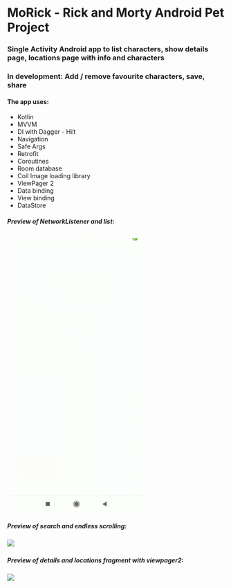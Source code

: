# MoRick - Rick and Morty Android Pet Project
### Single Activity Android app to list characters, show details page, locations page with info and characters
### In development: Add / remove favourite characters, save, share

#### The app uses:
 - Kotlin
 - MVVM
 - DI with Dagger - Hilt
 - Navigation
 - Safe Args
 - Retrofit
 - Coroutines 
 - Room database
 - Coil Image loading library
 - ViewPager 2
 - Data binding
 - View binding
 - DataStore

##### Preview of NetworkListener and list:
![](1_network_listener_and_list.gif)

##### Preview of search and endless scrolling:
![](2_search_and_endless_scroll.gif)

##### Preview of details and locations fragment with viewpager2:
![](3_details_and_locations.gif)
